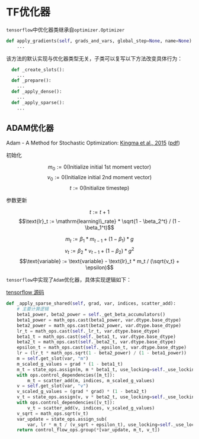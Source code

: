 # TF优化器

`tensorflow`中优化器类继承自`optimizer.Optimizer` 
```python
def apply_gradients(self, grads_and_vars, global_step=None, name=None):
    ...
```
该方法的默认实现与优化器类型无关，子类可以复写以下方法改变具体行为：
```python
  def _create_slots():
    ...
  def _prepare():
    ...
  def _apply_dense():
    ...
  def _apply_sparse():
    ...
```

## ADAM优化器

Adam - A Method for Stochastic Optimization: [Kingma et al., 2015](https://arxiv.org/abs/1412.6980) ([pdf](https://arxiv.org/pdf/1412.6980.pdf))

初始化

$$m_0 := 0 \text{(Initialize initial 1st moment vector)}$$
$$v_0 := 0 \text{(Initialize initial 2nd moment vector)}$$
$$t := 0 \text{(Initialize timestep)}$$

参数更新        
                    
$$t := t + 1$$
$$\text{lr}_t := \mathrm{learning\\_rate} * \sqrt{1 - \beta_2^t} / (1 - \beta_1^t)$$
                                  
$$m_t := \beta_1 * m_{t-1} + (1 - \beta_1) * g$$
$$v_t := \beta_2 * v_{t-1} + (1 - \beta_2) * g^2$$
$$\text{variable} := \text{variable} - \text{lr}_t * m_t / (\sqrt{v_t} + \epsilon)$$

`tensorflow`中实现了`Adam`优化器，具体实现逻辑如下：

[tensorflow 源码](https://github.com/tensorflow/tensorflow/blob/80b1605dbc7ac2f475dff03b13d7efcf295d35c4/tensorflow/python/training/adam.py#L247)
```python
def _apply_sparse_shared(self, grad, var, indices, scatter_add):
    # 主要计算逻辑
    beta1_power, beta2_power = self._get_beta_accumulators()
    beta1_power = math_ops.cast(beta1_power, var.dtype.base_dtype)
    beta2_power = math_ops.cast(beta2_power, var.dtype.base_dtype)
    lr_t = math_ops.cast(self._lr_t, var.dtype.base_dtype)
    beta1_t = math_ops.cast(self._beta1_t, var.dtype.base_dtype)
    beta2_t = math_ops.cast(self._beta2_t, var.dtype.base_dtype)
    epsilon_t = math_ops.cast(self._epsilon_t, var.dtype.base_dtype)
    lr = (lr_t * math_ops.sqrt(1 - beta2_power) / (1 - beta1_power))
    m = self.get_slot(var, "m")
    m_scaled_g_values = grad * (1 - beta1_t)
    m_t = state_ops.assign(m, m * beta1_t, use_locking=self._use_locking)
    with ops.control_dependencies([m_t]):
        m_t = scatter_add(m, indices, m_scaled_g_values)
    v = self.get_slot(var, "v")
    v_scaled_g_values = (grad * grad) * (1 - beta2_t)
    v_t = state_ops.assign(v, v * beta2_t, use_locking=self._use_locking)
    with ops.control_dependencies([v_t]):
        v_t = scatter_add(v, indices, v_scaled_g_values)
    v_sqrt = math_ops.sqrt(v_t)
    var_update = state_ops.assign_sub(
        var, lr * m_t / (v_sqrt + epsilon_t), use_locking=self._use_locking)
    return control_flow_ops.group(*[var_update, m_t, v_t])
```
